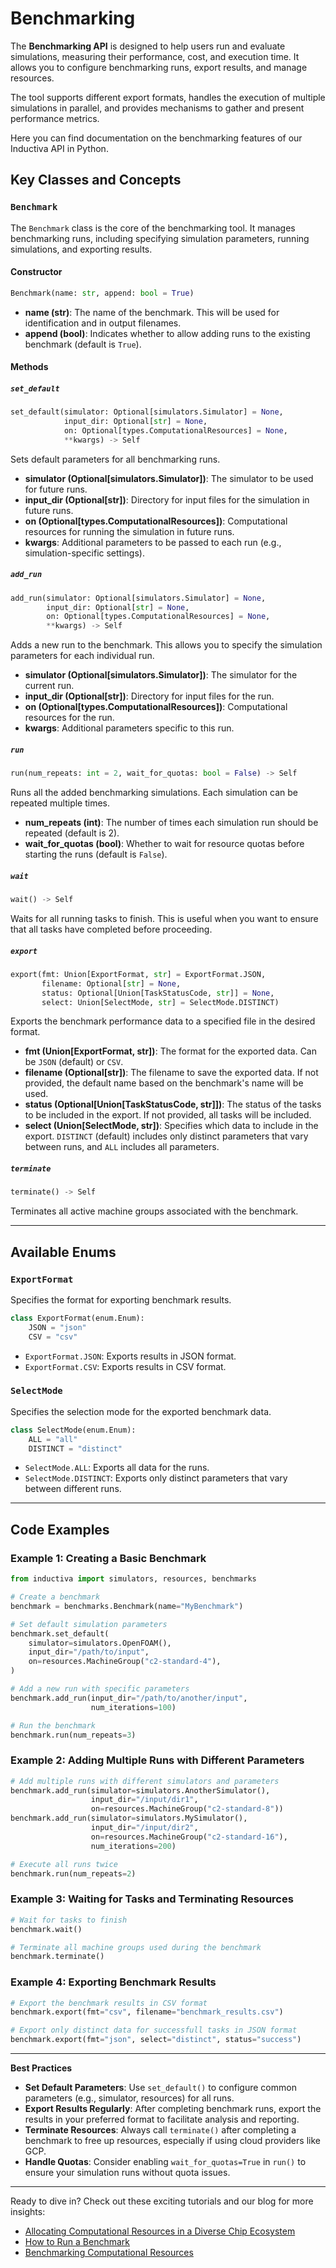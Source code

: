 # **Benchmarking**

The **Benchmarking API** is designed to help users run and evaluate simulations, 
measuring their performance, cost, and execution time. It allows you to configure 
benchmarking runs, export results, and manage resources. 

The tool supports different export formats, handles the execution of multiple 
simulations in parallel, and provides mechanisms to gather and present performance 
metrics.

Here you can find documentation on the benchmarking features of our Inductiva API 
in Python.

## **Key Classes and Concepts**

### **`Benchmark`**

The `Benchmark` class is the core of the benchmarking tool. It manages benchmarking 
runs, including specifying simulation parameters, running simulations, and exporting results.

#### **Constructor**

```py
Benchmark(name: str, append: bool = True)
```

* **name (str)**: The name of the benchmark. This will be used for identification and in output filenames.  
* **append (bool)**: Indicates whether to allow adding runs to the existing benchmark (default is `True`).

#### **Methods**

##### **`set_default`**

```py
set_default(simulator: Optional[simulators.Simulator] = None, 
            input_dir: Optional[str] = None, 
            on: Optional[types.ComputationalResources] = None, 
            **kwargs) -> Self
```

Sets default parameters for all benchmarking runs.

* **simulator (Optional\[simulators.Simulator\])**: The simulator to be used for future runs.  
* **input\_dir (Optional\[str\])**: Directory for input files for the simulation in future runs.  
* **on (Optional\[types.ComputationalResources\])**: Computational resources for running the simulation in future runs.  
* **kwargs**: Additional parameters to be passed to each run (e.g., simulation-specific settings).

##### **`add_run`**

```py
add_run(simulator: Optional[simulators.Simulator] = None, 
        input_dir: Optional[str] = None, 
        on: Optional[types.ComputationalResources] = None, 
        **kwargs) -> Self
```

Adds a new run to the benchmark. This allows you to specify the simulation parameters for each individual run.

* **simulator (Optional\[simulators.Simulator\])**: The simulator for the current run.  
* **input\_dir (Optional\[str\])**: Directory for input files for the run.  
* **on (Optional\[types.ComputationalResources\])**: Computational resources for the run.  
* **kwargs**: Additional parameters specific to this run.

##### **`run`**

```py
run(num_repeats: int = 2, wait_for_quotas: bool = False) -> Self
```

Runs all the added benchmarking simulations. Each simulation can be repeated multiple times.

* **num\_repeats (int)**: The number of times each simulation run should be repeated (default is 2).  
* **wait\_for\_quotas (bool)**: Whether to wait for resource quotas before starting the runs (default is `False`).

##### **`wait`**

```py
wait() -> Self
```

Waits for all running tasks to finish. This is useful when you want to ensure that all tasks have completed before proceeding.

##### **`export`**

```py
export(fmt: Union[ExportFormat, str] = ExportFormat.JSON, 
       filename: Optional[str] = None, 
       status: Optional[Union[TaskStatusCode, str]] = None, 
       select: Union[SelectMode, str] = SelectMode.DISTINCT)
```

Exports the benchmark performance data to a specified file in the desired format.

* **fmt (Union\[ExportFormat, str\])**: The format for the exported data. Can be `JSON` (default) or `CSV`.  
* **filename (Optional\[str\])**: The filename to save the exported data. If not provided, the default name based on the benchmark's name will be used.  
* **status (Optional\[Union\[TaskStatusCode, str\]\])**: The status of the tasks to be included in the export. If not provided, all tasks will be included.  
* **select (Union\[SelectMode, str\])**: Specifies which data to include in the export. `DISTINCT` (default) includes only distinct parameters that vary between runs, and `ALL` includes all parameters.

##### **`terminate`**

```py
terminate() -> Self
```

Terminates all active machine groups associated with the benchmark.

---

## **Available Enums**

### **`ExportFormat`**

Specifies the format for exporting benchmark results.

```py
class ExportFormat(enum.Enum):
    JSON = "json"
    CSV = "csv"
```

* `ExportFormat.JSON`: Exports results in JSON format.  
* `ExportFormat.CSV`: Exports results in CSV format.

### **`SelectMode`**

Specifies the selection mode for the exported benchmark data.

```py
class SelectMode(enum.Enum):
    ALL = "all"
    DISTINCT = "distinct"
```

* `SelectMode.ALL`: Exports all data for the runs.  
* `SelectMode.DISTINCT`: Exports only distinct parameters that vary between different runs.

---

## **Code Examples**

### **Example 1: Creating a Basic Benchmark**

```py
from inductiva import simulators, resources, benchmarks

# Create a benchmark
benchmark = benchmarks.Benchmark(name="MyBenchmark")

# Set default simulation parameters
benchmark.set_default(
    simulator=simulators.OpenFOAM(),
    input_dir="/path/to/input",
    on=resources.MachineGroup("c2-standard-4"),
)

# Add a new run with specific parameters
benchmark.add_run(input_dir="/path/to/another/input",
                  num_iterations=100)

# Run the benchmark
benchmark.run(num_repeats=3)
```

### **Example 2: Adding Multiple Runs with Different Parameters**

```py
# Add multiple runs with different simulators and parameters
benchmark.add_run(simulator=simulators.AnotherSimulator(),
                  input_dir="/input/dir1",
                  on=resources.MachineGroup("c2-standard-8"))
benchmark.add_run(simulator=simulators.MySimulator(),
                  input_dir="/input/dir2",
                  on=resources.MachineGroup("c2-standard-16"),
                  num_iterations=200)

# Execute all runs twice
benchmark.run(num_repeats=2)
```

### **Example 3: Waiting for Tasks and Terminating Resources**

```py
# Wait for tasks to finish
benchmark.wait()

# Terminate all machine groups used during the benchmark
benchmark.terminate()
```

### **Example 4: Exporting Benchmark Results**

```py
# Export the benchmark results in CSV format
benchmark.export(fmt="csv", filename="benchmark_results.csv")

# Export only distinct data for successfull tasks in JSON format
benchmark.export(fmt="json", select="distinct", status="success")
```

---

**Best Practices**

* **Set Default Parameters**: Use `set_default()` to configure common parameters (e.g., simulator, resources) for all runs.  
* **Export Results Regularly**: After completing benchmark runs, export the results in your preferred format to facilitate analysis and reporting.  
* **Terminate Resources**: Always call `terminate()` after completing a benchmark to free up resources, especially if using cloud providers like GCP.  
* **Handle Quotas**: Consider enabling `wait_for_quotas=True` in `run()` to ensure your simulation runs without quota issues.

---

Ready to dive in? Check out these exciting tutorials and our blog for more insights:

- [Allocating Computational Resources in a Diverse Chip Ecosystem](https://inductiva.ai/blog/article/allocating-computational-resources-in-a-diverse-chip-ecosystem)
- [How to Run a Benchmark](../../tutorials/how_to/run-benchmarks.md)
- [Benchmarking Computational Resources](../../tutorials/generating-synthetic-data/synthetic-data-generation-6.md)
